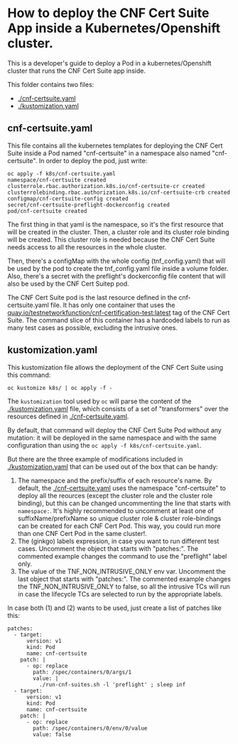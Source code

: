 # How to deploy the CNF Cert Suite App inside a Kubernetes/Openshift cluster.
This is a developer's guide to deploy a Pod in a kubernetes/Openshift cluster that runs the CNF Cert Suite app inside.

This folder contains two files:
* [./cnf-certsuite.yaml](cnf-certsuite.yaml)
* [./kustomization.yaml](kustomization.yaml)

## cnf-certsuite.yaml
This file contains all the kubernetes templates for deploying the CNF Cert Suite inside a Pod named "cnf-certsuite" in a namespace also named "cnf-certsuite". In order to deploy the pod, just write:

```console
oc apply -f k8s/cnf-certsuite.yaml
namespace/cnf-certsuite created
clusterrole.rbac.authorization.k8s.io/cnf-certsuite-cr created
clusterrolebinding.rbac.authorization.k8s.io/cnf-certsuite-crb created
configmap/cnf-certsuite-config created
secret/cnf-certsuite-preflight-dockerconfig created
pod/cnf-certsuite created
```

The first thing in that yaml is the namespace, so it's the first resource that will be created in the cluster. Then, a cluster role and its cluster role binding will be created. This cluster role is needed because the CNF Cert Suite needs access to all the resources in the whole cluster.

Then, there's a configMap with the whole config (tnf_config.yaml) that will be used by the pod to create the tnf_config.yaml file inside a volume folder. Also, there's a secret with the preflight's dockerconfig file content that will also be used by the CNF Cert Suitep pod.

The CNF Cert Suite pod is the last resource defined in the cnf-certsuite.yaml file. It has only one container that uses the [quay.io/testnetworkfunction/cnf-certification-test:latest](latest) tag of the CNF Cert Suite. The command slice of this container has a hardcoded labels to run as many test cases as possible, excluding the intrusive ones.

## kustomization.yaml
This kustomization file allows the deployment of the CNF Cert Suite using this command:

```console
oc kustomize k8s/ | oc apply -f -
```

The `kustomization` tool used by `oc` will parse the content of the [./kustomization.yaml](kustomization.yaml) file, which consists of a set of "transformers" over the resources defined in [./cnf-certsuite.yaml](cnf-certsuite.yaml).

By default, that command will deploy the CNF Cert Suite Pod without any mutation: it will be deployed in the same namespace and with the same configuration than using the `oc apply -f k8s/cnf-certsuite.yaml`.

But there are the three example of modifications included in [./kustomization.yaml](kustomization.yaml) that can be used out of the box that can be handy:
1. The namespace and the prefix/suffix of each resource's name. By default, the [./cnf-certsuite.yaml](cnf-certsuite.yaml) uses the namespace "cnf-certsuite" to deploy all the reources (except the cluster role and the cluster role binding), but this can be changed uncommenting the line that starts with `namespace:`. It's highly recommended to uncomment at least one of suffixName/prefixName so unique cluster role & cluster role-bindings can be created for each CNF Cert Pod. This way, you could run more than one CNF Cert Pod in the same cluster!.
2. The (ginkgo) labels expression, in case you want to run different test cases. Uncomment the object that starts with "patches:". The commented example changes the command to use the "preflight" label only.
3. The value of the TNF_NON_INTRUSIVE_ONLY env var. Uncomment the last object that starts with "patches:". The commented example changes the TNF_NON_INTRUSIVE_ONLY to false, so all the intrusive TCs will run in case the lifecycle TCs are selected to run by the appropriate labels.

In case both (1) and (2) wants to be used, just create a list of patches like this:

```console
patches:
  - target:
      version: v1
      kind: Pod
      name: cnf-certsuite
    patch: |
      - op: replace
        path: /spec/containers/0/args/1
        value: |
          ./run-cnf-suites.sh -l 'preflight' ; sleep inf
  - target:
      version: v1
      kind: Pod
      name: cnf-certsuite
    patch: |
      - op: replace
        path: /spec/containers/0/env/0/value
        value: false
```
